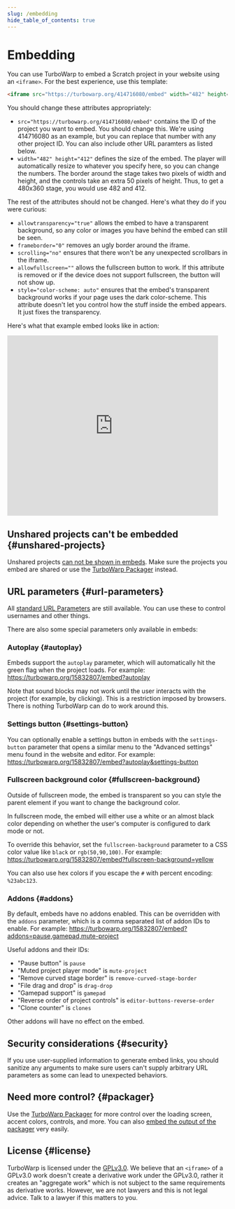 ```yaml
---
slug: /embedding
hide_table_of_contents: true
---
```


# Embedding

You can use TurboWarp to embed a Scratch project in your website using an `<iframe>`. For the best experience, use this template:

```html
<iframe src="https://turbowarp.org/414716080/embed" width="482" height="412" allowtransparency="true" frameborder="0" scrolling="no" allowfullscreen="" style="color-scheme: auto"></iframe>
```

You should change these attributes appropriately:

 - `src="https://turbowarp.org/414716080/embed"` contains the ID of the project you want to embed. You should change this. We're using 414716080 as an example, but you can replace that number with any other project ID. You can also include other URL paramters as listed below.
 - `width="482" height="412"` defines the size of the embed. The player will automatically resize to whatever you specify here, so you can change the numbers. The border around the stage takes two pixels of width and height, and the controls take an extra 50 pixels of height. Thus, to get a 480x360 stage, you would use 482 and 412.

The rest of the attributes should not be changed. Here's what they do if you were curious:

 - `allowtransparency="true"` allows the embed to have a transparent background, so any color or images you have behind the embed can still be seen.
 - `frameborder="0"` removes an ugly border around the iframe.
 - `scrolling="no"` ensures that there won't be any unexpected scrollbars in the iframe.
 - `allowfullscreen=""` allows the fullscreen button to work. If this attribute is removed or if the device does not support fullscreen, the button will not show up.
 - `style="color-scheme: auto"` ensures that the embed's transparent background works if your page uses the dark color-scheme. This attribute doesn't let you control how the stuff inside the embed appears. It just fixes the transparency.

Here's what that example embed looks like in action:

<iframe src="https://turbowarp.org/414716080/embed" width="482" height="412" allowtransparency="true" frameborder="0" scrolling="no" allowfullscreen="" style={{colorScheme: "auto"}}></iframe>

## Unshared projects can't be embedded {#unshared-projects}

Unshared projects [can not be shown in embeds](unshared-projects). Make sure the projects you embed are shared or use the [TurboWarp Packager](https://packager.turbowarp.org/) instead.

## URL parameters {#url-parameters}

All [standard URL Parameters](url-parameters.md) are still available. You can use these to control usernames and other things.

There are also some special parameters only available in embeds:

### Autoplay {#autoplay}

Embeds support the `autoplay` parameter, which will automatically hit the green flag when the project loads. For example: https://turbowarp.org/15832807/embed?autoplay

Note that sound blocks may not work until the user interacts with the project (for example, by clicking). This is a restriction imposed by browsers. There is nothing TurboWarp can do to work around this.

### Settings button {#settings-button}

You can optionally enable a settings button in embeds with the `settings-button` parameter that opens a similar menu to the "Advanced settings" menu found in the website and editor. For example: https://turbowarp.org/15832807/embed?autoplay&settings-button

### Fullscreen background color {#fullscreen-background}

Outside of fullscreen mode, the embed is transparent so you can style the parent element if you want to change the background color.

In fullscreen mode, the embed will either use a white or an almost black color depending on whether the user's computer is configured to dark mode or not.

To override this behavior, set the `fullscreen-background` parameter to a CSS color value like `black` or `rgb(50,90,100)`. For example: https://turbowarp.org/15832807/embed?fullscreen-background=yellow

You can also use hex colors if you escape the `#` with percent encoding: `%23abc123`.

### Addons {#addons}

By default, embeds have no addons enabled. This can be overridden with the `addons` parameter, which is a comma separated list of addon IDs to enable. For example: https://turbowarp.org/15832807/embed?addons=pause,gamepad,mute-project

Useful addons and their IDs:

 - "Pause button" is `pause`
 - "Muted project player mode" is `mute-project`
 - "Remove curved stage border" is `remove-curved-stage-border`
 - "File drag and drop" is `drag-drop`
 - "Gamepad support" is `gamepad`
 - "Reverse order of project controls" is `editor-buttons-reverse-order`
 - "Clone counter" is `clones`

Other addons will have no effect on the embed.

## Security considerations {#security}

If you use user-supplied information to generate embed links, you should sanitize any arguments to make sure users can't supply arbitrary URL parameters as some can lead to unexpected behaviors.

## Need more control? {#packager}

Use the [TurboWarp Packager](https://packager.turbowarp.org/) for more control over the loading screen, accent colors, controls, and more. You can also [embed the output of the packager](/packager/embedding) very easily.

## License {#license}

TurboWarp is licensed under the [GPLv3.0](https://github.com/TurboWarp/scratch-gui/blob/develop/LICENSE). We believe that an `<iframe>` of a GPLv3.0 work doesn't create a derivative work under the GPLv3.0, rather it creates an "aggregate work" which is not subject to the same requirements as derivative works. However, we are not lawyers and this is not legal advice. Talk to a lawyer if this matters to you.
